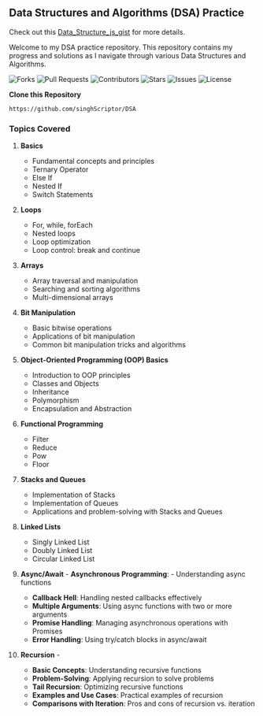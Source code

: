 ## Data Structures and Algorithms (DSA) Practice

Check out this [Data_Structure_js_gist](https://gist.github.com/singhScriptor/a053bd4bac816c7a067ba9fb203b6111) for more details.


Welcome to my DSA practice repository. This repository contains my progress and solutions as I navigate through various Data Structures and Algorithms.<br>

![Forks](https://img.shields.io/github/forks/singhScriptor/DSA?style=social) ![Pull Requests](https://img.shields.io/github/issues-pr/singhScriptor/DSA?style=social) ![Contributors](https://img.shields.io/github/contributors/singhScriptor/DSA?style=social) ![Stars](https://img.shields.io/github/stars/singhScriptor/DSA?style=social) ![Issues](https://img.shields.io/github/issues/singhScriptor/DSA?style=social) ![License](https://img.shields.io/github/license/singhScriptor/DSA)

<b>Clone this Repository</b>
```
https://github.com/singhScriptor/DSA

```

### Topics Covered

1. **Basics**
   - Fundamental concepts and principles
   - Ternary Operator
   - Else If
   - Nested If
   - Switch Statements

2. **Loops**
   - For, while, forEach
   - Nested loops
   - Loop optimization
   - Loop control: break and continue

3. **Arrays**
   - Array traversal and manipulation
   - Searching and sorting algorithms
   - Multi-dimensional arrays

4. **Bit Manipulation**
   - Basic bitwise operations
   - Applications of bit manipulation
   - Common bit manipulation tricks and algorithms

5. **Object-Oriented Programming (OOP) Basics**
   - Introduction to OOP principles
   - Classes and Objects
   - Inheritance
   - Polymorphism
   - Encapsulation and Abstraction

6. **Functional Programming**
   - Filter
   - Reduce
   - Pow
   - Floor


7. **Stacks and Queues**
   - Implementation of Stacks
   - Implementation of Queues
   - Applications and problem-solving with Stacks and Queues

8. **Linked Lists**
   - Singly Linked List
   - Doubly Linked List
   - Circular Linked List

9. **Async/Await** -
 **Asynchronous Programming**: - Understanding async functions 
   - **Callback Hell**: Handling nested callbacks effectively
   - **Multiple Arguments**: Using async functions with two or more arguments 
   -  **Promise Handling**: Managing asynchronous operations with Promises
   -  **Error Handling**: Using try/catch blocks in async/await


10.  **Recursion** -
     -  **Basic Concepts**: Understanding recursive functions
     - **Problem-Solving**: Applying recursion to solve problems
     -  **Tail Recursion**: Optimizing recursive functions
     -   **Examples and Use Cases**: Practical examples of recursion
     -   **Comparisons with Iteration**: Pros and cons of recursion vs. iteration
     

